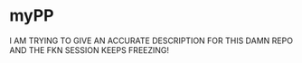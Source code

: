 # myPP
I AM TRYING TO GIVE AN ACCURATE DESCRIPTION FOR THIS DAMN REPO AND THE FKN SESSION KEEPS FREEZING!

